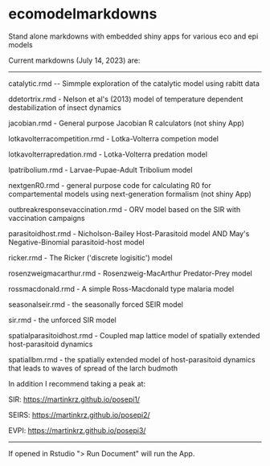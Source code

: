 # ecomodelmarkdowns

Stand alone markdowns with embedded shiny apps for various eco and epi models

Current markdowns (July 14, 2023) are:
_____

catalytic.rmd -- Simmple exploration of the catalytic model using rabitt data

ddetortrix.rmd - Nelson et al's (2013) model of temperature dependent destabilization of insect dynamics

jacobian.rmd - General purpose Jacobian R calculators (not shiny App)

lotkavolterracompetition.rmd - Lotka-Volterra competion model

lotkavolterrapredation.rmd - Lotka-Volterra predation model

lpatribolium.rmd - Larvae-Pupae-Adult Tribolium model

nextgenR0.rmd - general purpose code for calculating R0 for compartemental models using next-generation formalism (not shiny App)

outbreakresponsevaccination.rmd - ORV model based on the SIR with vaccination campaigns

parasitoidhost.rmd - Nicholson-Bailey Host-Parasitoid model AND May's Negative-Binomial parasitoid-host model

ricker.rmd - The Ricker ('discrete logisitic') model

rosenzweigmacarthur.rmd - Rosenzweig-MacArthur Predator-Prey model

rossmacdonald.rmd - A simple Ross-Macdonald type malaria model

seasonalseir.rmd - the seasonally forced SEIR model

sir.rmd - the unforced SIR model

spatialparasitoidhost.rmd - Coupled map lattice model of spatially extended host-parasitoid dynamics

spatiallbm.rmd - the spatially extended model of host-parasitoid dynamics that leads to waves of spread of the larch budmoth

In addition I recommend taking a peak at: 

SIR: https://martinkrz.github.io/posepi1/

SEIRS: https://martinkrz.github.io/posepi2/

EVPI: https://martinkrz.github.io/posepi3/
____

If opened in Rstudio "> Run Document" will run the App.
